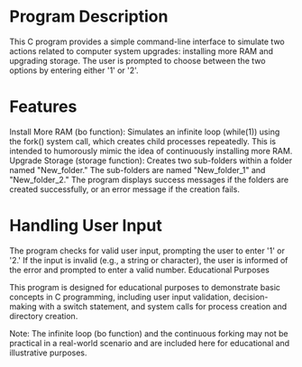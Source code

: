 # Program Description

This C program provides a simple command-line interface to simulate two actions related to computer system upgrades: installing more RAM and upgrading storage. The user is prompted to choose between the two options by entering either '1' or '2'.

# Features

Install More RAM (bo function):
Simulates an infinite loop (while(1)) using the fork() system call, which creates child processes repeatedly. This is intended to humorously mimic the idea of continuously installing more RAM.
Upgrade Storage (storage function):
Creates two sub-folders within a folder named "New_folder." The sub-folders are named "New_folder_1" and "New_folder_2." The program displays success messages if the folders are created successfully, or an error message if the creation fails.

# Handling User Input

The program checks for valid user input, prompting the user to enter '1' or '2.' If the input is invalid (e.g., a string or character), the user is informed of the error and prompted to enter a valid number.
Educational Purposes

This program is designed for educational purposes to demonstrate basic concepts in C programming, including user input validation, decision-making with a switch statement, and system calls for process creation and directory creation.

Note: The infinite loop (bo function) and the continuous forking may not be practical in a real-world scenario and are included here for educational and illustrative purposes.

